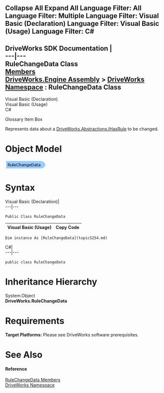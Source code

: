        

 Collapse All Expand All  Language Filter: All  Language Filter: Multiple  Language Filter: Visual Basic (Declaration) Language Filter: Visual Basic (Usage) Language Filter: C#  
---  
DriveWorks SDK Documentation  |   
---|---  
RuleChangeData Class   
[Members](topic5255.md)   
[DriveWorks.Engine Assembly](topic2156.md) > [DriveWorks Namespace](topic2159.md) : RuleChangeData Class  
---  
  
Visual Basic (Declaration)    
Visual Basic (Usage)    
C# 

Glossary Item Box

Represents data about a [DriveWorks.Abstractions.IHasRule](topic5947.md) to be changed. 

# Object Model

![](dotnetdiagramimages/image261.png)

# Syntax

Visual Basic (Declaration)|   
---|---  
      
    
    Public Class RuleChangeData   
  
Visual Basic (Usage)| Copy Code  
---|---  
      
    
    Dim instance As [RuleChangeData](topic5254.md)  
  
C#|   
---|---  
      
    
    public class RuleChangeData   
  
# Inheritance Hierarchy

System.Object  
**DriveWorks.RuleChangeData**  


# Requirements

**Target Platforms:** Please see DriveWorks software prerequisites.

# See Also

#### Reference

[RuleChangeData Members](topic5255.md)   
[DriveWorks Namespace](topic2159.md)


